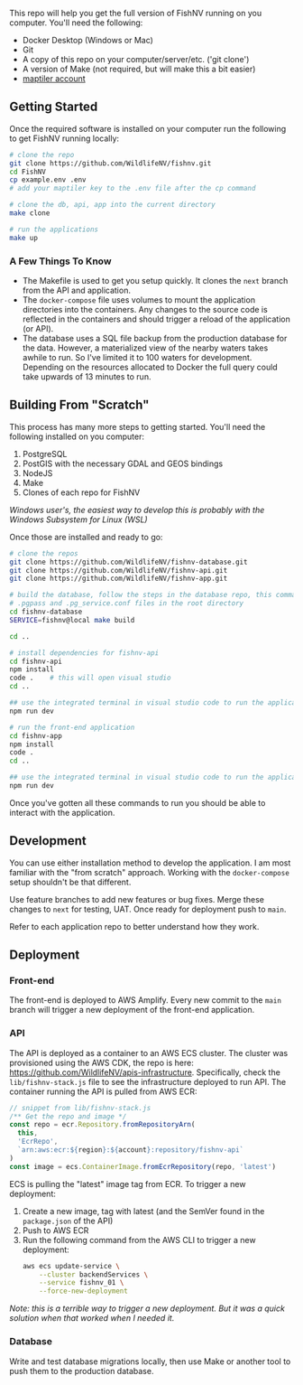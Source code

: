This repo will help you get the full version of FishNV running on you computer. You'll need the following:

* Docker Desktop (Windows or Mac)
* Git
* A copy of this repo on your computer/server/etc. ('git clone')
* A version of Make (not required, but will make this a bit easier)
* [maptiler account](https://www.maptiler.com/) 

## Getting Started

Once the required software is installed on your computer run the following to get FishNV running locally:

```bash
# clone the repo
git clone https://github.com/WildlifeNV/fishnv.git
cd FishNV
cp example.env .env
# add your maptiler key to the .env file after the cp command

# clone the db, api, app into the current directory
make clone

# run the applications
make up
```

### A Few Things To Know

* The Makefile is used to get you setup quickly. It clones the `next` branch from the API and application. 
* The `docker-compose` file uses volumes to mount the application directories into the containers. Any changes to the source code is reflected in the containers and should trigger a reload of the application (or API).
* The database uses a SQL file backup from the production database for the data. However, a materialized view of the nearby waters takes awhile to run. So I've limited it to 100 waters for development. Depending on the resources allocated to Docker the full query could take upwards of 13 minutes to run.

## Building From "Scratch"

This process has many more steps to getting started. You'll need the following installed on you computer:

1. PostgreSQL
2. PostGIS with the necessary GDAL and GEOS bindings
3. NodeJS
4. Make
5. Clones of each repo for FishNV

*Windows user's, the easiest way to develop this is probably with the Windows Subsystem for Linux (WSL)*

Once those are installed and ready to go:

```bash
# clone the repos
git clone https://github.com/WildlifeNV/fishnv-database.git
git clone https://github.com/WildlifeNV/fishnv-api.git
git clone https://github.com/WildlifeNV/fishnv-app.git

# build the database, follow the steps in the database repo, this command requires 
# .pgpass and .pg_service.conf files in the root directory 
cd fishnv-database
SERVICE=fishnv@local make build

cd ..

# install dependencies for fishnv-api
cd fishnv-api
npm install
code .    # this will open visual studio
cd ..

## use the integrated terminal in visual studio code to run the application
npm run dev

# run the front-end application
cd fishnv-app
npm install
code .
cd ..

## use the integrated terminal in visual studio code to run the application
npm run dev
```

Once you've gotten all these commands to run you should be able to interact with the application.

## Development

You can use either installation method to develop the application. I am most familiar with the "from scratch" approach. Working with the `docker-compose` setup shouldn't be that different. 

Use feature branches to add new features or bug fixes. Merge these changes to `next` for testing, UAT. Once ready for deployment push to `main`.

Refer to each application repo to better understand how they work.

## Deployment

### Front-end

The front-end is deployed to AWS Amplify. Every new commit to the `main` branch will trigger a new deployment of the front-end application.

### API

The API is deployed as a container to an AWS ECS cluster. The cluster was provisioned using the AWS CDK, the repo is here: https://github.com/WildlifeNV/apis-infrastructure. Specifically, check the `lib/fishnv-stack.js` file to see the infrastructure deployed to run API. The container running the API is pulled from AWS ECR:

```js
// snippet from lib/fishnv-stack.js
/** Get the repo and image */
const repo = ecr.Repository.fromRepositoryArn(
  this,
  'EcrRepo',
  `arn:aws:ecr:${region}:${account}:repository/fishnv-api`
)
const image = ecs.ContainerImage.fromEcrRepository(repo, 'latest')
```

ECS is pulling the "latest" image tag from ECR. To trigger a new deployment:

1. Create a new image, tag with latest (and the SemVer found in the `package.json` of the API)
2. Push to AWS ECR
3. Run the following command from the AWS CLI to trigger a new deployment:
    ```sh
    aws ecs update-service \
    	--cluster backendServices \
    	--service fishnv_01 \
    	--force-new-deployment
    ```

*Note: this is a terrible way to trigger a new deployment. But it was a quick solution when that worked when I needed it.*

### Database

Write and test database migrations locally, then use Make or another tool to push them to the production database.